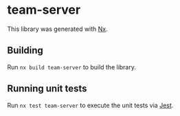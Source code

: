 # team-server

This library was generated with [Nx](https://nx.dev).

## Building

Run `nx build team-server` to build the library.

## Running unit tests

Run `nx test team-server` to execute the unit tests via [Jest](https://jestjs.io).
